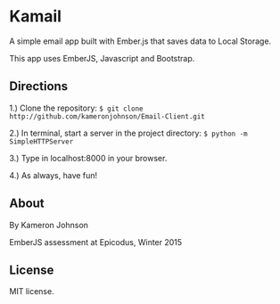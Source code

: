 Kamail
======

A simple email app built with Ember.js that saves data to Local Storage.

This app uses EmberJS, Javascript and Bootstrap.

Directions
---------

1.) Clone the repository:
`$ git clone http://github.com/kameronjohnson/Email-Client.git`

2.) In terminal, start a server in the project directory:
`$ python -m SimpleHTTPServer`

3.) Type in localhost:8000 in your browser.

4.) As always, have fun!

About
-----

By Kameron Johnson

EmberJS assessment at Epicodus, Winter 2015

License
-------

MIT license.
